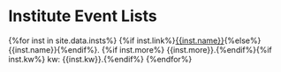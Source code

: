 <head>
  <meta charset="UTF-8">
  <link rel="stylesheet" href="assets/style.css">
</head>

# Institute Event Lists

{%for inst in site.data.insts%}
{%if inst.link%}[{{inst.name}}]({{inst.link}}){%else%}{{inst.name}}{%endif%}.
{%if inst.more%} {{inst.more}}.{%endif%}{%if inst.kw%} kw: {{inst.kw}}.{%endif%}
{%endfor%}
